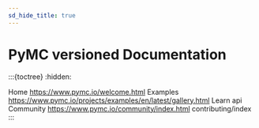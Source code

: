 ```yaml
---
sd_hide_title: true
---
```


# PyMC versioned Documentation

:::{toctree}
:hidden:

Home <https://www.pymc.io/welcome.html>
Examples <https://www.pymc.io/projects/examples/en/latest/gallery.html>
Learn <learn>
api
Community <https://www.pymc.io/community/index.html>
contributing/index
:::
